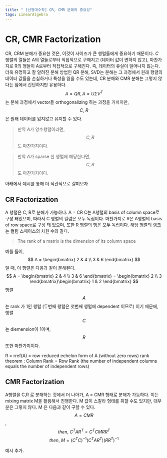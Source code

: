 ```yaml
---
title: " [선형대수학] CR, CMR 분해의 중요성"
tags: LinearAlgebra
---
```


# CR, CMR Factorization
CR, CRM 분해가 중요한 것은, 이것이 사이즈가 큰 행렬들에게 중요하기 때문이다. $C$ 행렬의 열들은 A의 열들로부터 직접적으로 구해지고 (데이터 값이 변하지 않고), 마찬가지로 R의 행들이 A로부터 직접적으로 구해진다. 즉, 데이터의 유실이 일어나지 않는다. 더욱 유명하고 잘 알려진 분해 방법인 QR 분해, SVD는 분해는 그 과정에서 원래 행렬의 데이터 값들을 손실하거나 특성을 잃을 수도 있는데, CR 분해와 CMR 분해는 그렇지 않다는 점에서 간단하지만 유용하다. $$A = QR,  A = U\Sigma V^T$$ 는 분해 과정에서 vector들 orthogonalizing 하는 과정을 거치지만, $$C,\ R$$은 원래 데이터를 잃지않고 유지할 수 있다.

> 만약 $A$가 양수행렬이라면, $$C, R$$도 마찬가지이다.

> 만약 $A$가 sparse 한 행렬에 해당한다면, $$C, R$$도 마찬가지이다.

아래에서 예시를 통해 더 직관적으로 살펴보자
## CR Factorization
A 행렬은 C, R로 분해가 가능하다. A = CR
C는 A행렬의 basis of column space로 구성 돼있으며, 따라서 C 행렬의 컬럼은 모두 독립이다. 마찬가지로 R은 A행렬의 basis of row space로 구성 돼 있으며, 또한 R 행렬의 행은 모두 독립이다. 해당 행렬의 랭크는 컬럼 스페이스의 차원 수와 같다.
> The rank of a matrix is the dimension of its column space

예를 들어, $$ A = \begin{bmatrix} 2 & 4 \\ 3 & 6 \end{bmatrix} $$ 일 때, 이 행렬은 다음과 같이 분해된다.
$$ A = \begin{bmatrix} 2 & 4 \\ 3 & 6 \end{bmatrix} = \begin{bmatrix} 2 \\ 3 \end{bmatrix}\begin{bmatrix} 1 & 2 \end{bmatrix} $$
행렬 $$A$$는 rank 가 1인 행렬 (두번째 행렬은 첫번째 행렬에 dependent 이므로) 이기 때문에, 행렬 $$C$$는 diemension이 1이며, $$R$$또한 마찬가지이다. 

R = rref(A) = row-reduced echelon form of A (without zero rows)
rank theorem : Column Rank = Row Rank (the number of independent columns equals the number of independent rows)


## CMR Factorization
A행렬을 C,R 로 분해하는 것에서 더 나아가, A = CMR 형태로 분해가 가능하다.
이는 mixing matrix M을 활용해서 진행한다. M 값이 스칼라 형태를 취할 수도 있지만, 대부분은 그렇지 않다.
M 은 다음과 같이 구할 수 있다.
$$A = CMR$$,
$$then,\   C^TAR^T = C^TCMRR^T$$
$$then,\   M = (C^TC)^{-1}(C^TAR^T)(RR^T)^{-1}$$

예시 추가.
